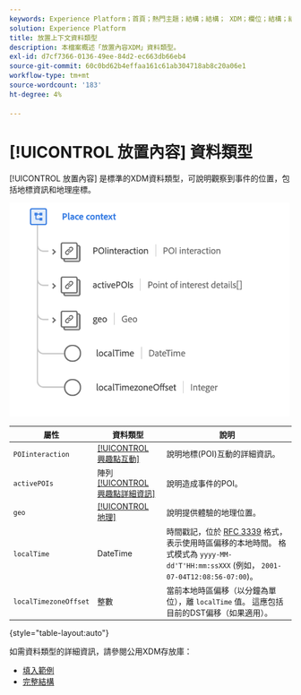 ```yaml
---
keywords: Experience Platform；首頁；熱門主題；結構；結構； XDM；欄位；結構；結構；位置內容；placeContext；資料類型；資料類型；
solution: Experience Platform
title: 放置上下文資料類型
description: 本檔案概述「放置內容XDM」資料類型。
exl-id: d7cf7366-0136-49ee-84d2-ec663db66eb4
source-git-commit: 60c0bd62b4effaa161c61ab304718ab8c20a06e1
workflow-type: tm+mt
source-wordcount: '183'
ht-degree: 4%

---
```


# [!UICONTROL 放置內容] 資料類型

[!UICONTROL 放置內容] 是標準的XDM資料類型，可說明觀察到事件的位置，包括地標資訊和地理座標。

<img src="../images/data-types/place-context.png" width="500" /><br />

| 屬性 | 資料類型 | 說明 |
| --- | --- | --- |
| `POIinteraction` | [[!UICONTROL 興趣點互動]](./poi-interaction.md) | 說明地標(POI)互動的詳細資訊。 |
| `activePOIs` | 陣列 [[!UICONTROL 興趣點詳細資訊]](./poi-details.md) | 說明造成事件的POI。 |
| `geo` | [[!UICONTROL 地理]](./geo.md) | 說明提供體驗的地理位置。 |
| `localTime` | DateTime | 時間戳記，位於 [RFC 3339](https://tools.ietf.org/html/rfc3339) 格式，表示使用時區偏移的本地時間。 格式模式為 `yyyy-MM-dd'T'HH:mm:ssXXX` (例如， `2001-07-04T12:08:56-07:00`)。 |
| `localTimezoneOffset` | 整數 | 當前本地時區偏移（以分鐘為單位），離 `localTime` 值。 這應包括目前的DST偏移（如果適用）。 |

{style="table-layout:auto"}

如需資料類型的詳細資訊，請參閱公用XDM存放庫：

* [填入範例](https://github.com/adobe/xdm/blob/master/components/datatypes/placecontext.example.1.json)
* [完整結構](https://github.com/adobe/xdm/blob/master/components/datatypes/placecontext.schema.json)
